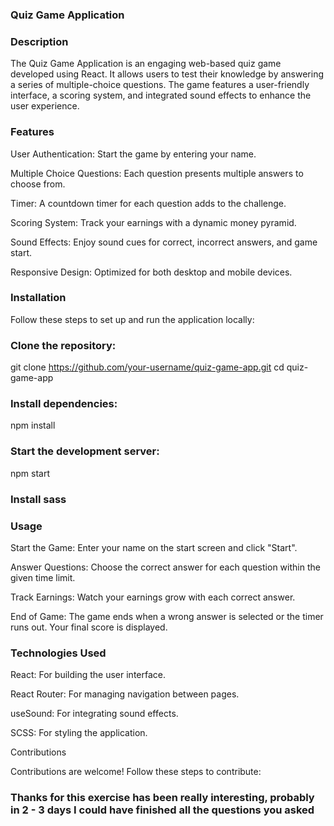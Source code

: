 ### Quiz Game Application

### Description

The Quiz Game Application is an engaging web-based quiz game developed using React. It allows users to test their knowledge by answering a series of multiple-choice questions. The game features a user-friendly interface, a scoring system, and integrated sound effects to enhance the user experience.

### Features

User Authentication: Start the game by entering your name.

Multiple Choice Questions: Each question presents multiple answers to choose from.

Timer: A countdown timer for each question adds to the challenge.

Scoring System: Track your earnings with a dynamic money pyramid.

Sound Effects: Enjoy sound cues for correct, incorrect answers, and game start.

Responsive Design: Optimized for both desktop and mobile devices.

### Installation
Follow these steps to set up and run the application locally:

### Clone the repository:

git clone https://github.com/your-username/quiz-game-app.git
cd quiz-game-app

### Install dependencies:

npm install

### Start the development server:

npm start

### Install sass 

### Usage

Start the Game: Enter your name on the start screen and click "Start".

Answer Questions: Choose the correct answer for each question within the given time limit.

Track Earnings: Watch your earnings grow with each correct answer.

End of Game: The game ends when a wrong answer is selected or the timer runs out. Your final score is displayed.

### Technologies Used

React: For building the user interface.

React Router: For managing navigation between pages.

useSound: For integrating sound effects.

SCSS: For styling the application.

Contributions

Contributions are welcome! Follow these steps to contribute:


### Thanks for this exercise has been really interesting, probably in 2 - 3 days I could have finished all the questions you asked
